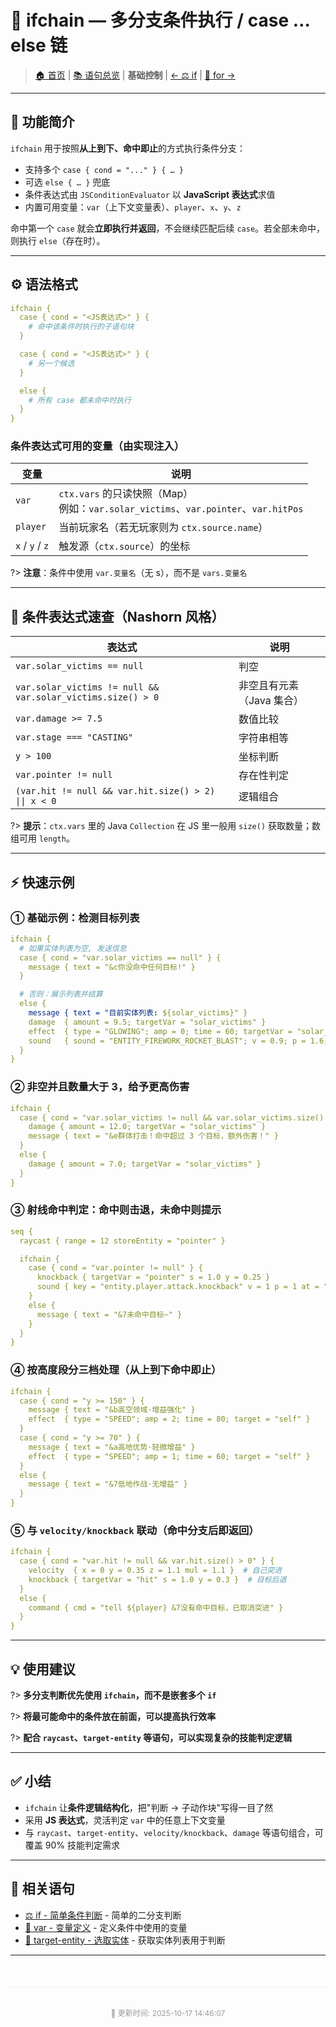 # 🧠 ifchain — 多分支条件执行 / case … else 链

> [🏠 首页](/) | [📚 语句总览](index.md) | **基础控制** | [← ⚖️ if](⚖️if—条件判断语句.md) | [🔁 for →](for—计次数_区间循环_临时变量.md)

---

## 📖 功能简介

`ifchain` 用于按照**从上到下、命中即止**的方式执行条件分支：

- 支持多个 `case { cond = "..." } { … }`
- 可选 `else { … }` 兜底
- 条件表达式由 `JSConditionEvaluator` 以 **JavaScript 表达式**求值
- 内置可用变量：`var`（上下文变量表）、`player`、`x`、`y`、`z`

命中第一个 `case` 就会**立即执行并返回**，不会继续匹配后续 `case`。若全部未命中，则执行 `else`（存在时）。

---

## ⚙️ 语法格式

```yaml
ifchain {
  case { cond = "<JS表达式>" } {
    # 命中该条件时执行的子语句块
  }

  case { cond = "<JS表达式>" } {
    # 另一个候选
  }

  else {
    # 所有 case 都未命中时执行
  }
}
```

### 条件表达式可用的变量（由实现注入）

| 变量 | 说明 |
|------|------|
| `var` | `ctx.vars` 的只读快照（Map）<br/>例如：`var.solar_victims`、`var.pointer`、`var.hitPos` |
| `player` | 当前玩家名（若无玩家则为 `ctx.source.name`） |
| `x` / `y` / `z` | 触发源（`ctx.source`）的坐标 |

?> **注意**：条件中使用 `var.变量名`（无 s），而不是 `vars.变量名`

---

## 🧮 条件表达式速查（Nashorn 风格）

| 表达式 | 说明 |
|--------|------|
| `var.solar_victims == null` | 判空 |
| `var.solar_victims != null && var.solar_victims.size() > 0` | 非空且有元素（Java 集合） |
| `var.damage >= 7.5` | 数值比较 |
| `var.stage === "CASTING"` | 字符串相等 |
| `y > 100` | 坐标判断 |
| `var.pointer != null` | 存在性判定 |
| `(var.hit != null && var.hit.size() > 2) \|\| x < 0` | 逻辑组合 |

?> **提示**：`ctx.vars` 里的 Java `Collection` 在 JS 里一般用 `size()` 获取数量；数组可用 `length`。

---

## ⚡ 快速示例

### ① 基础示例：检测目标列表

```yaml
ifchain {
  # 如果实体列表为空, 发送信息
  case { cond = "var.solar_victims == null" } {
    message { text = "&c你没命中任何目标!" }
  }

  # 否则：展示列表并结算
  else {
    message { text = "目前实体列表: ${solar_victims}" }
    damage  { amount = 9.5; targetVar = "solar_victims" }
    effect  { type = "GLOWING"; amp = 0; time = 60; targetVar = "solar_victims" }
    sound   { sound = "ENTITY_FIREWORK_ROCKET_BLAST"; v = 0.9; p = 1.6; at = "${solar_mark}" }
  }
}
```

### ② 非空并且数量大于 3，给予更高伤害

```yaml
ifchain {
  case { cond = "var.solar_victims != null && var.solar_victims.size() > 3" } {
    damage { amount = 12.0; targetVar = "solar_victims" }
    message { text = "&e群体打击！命中超过 3 个目标，额外伤害！" }
  }
  else {
    damage { amount = 7.0; targetVar = "solar_victims" }
  }
}
```

### ③ 射线命中判定：命中则击退，未命中则提示

```yaml
seq {
  raycast { range = 12 storeEntity = "pointer" }

  ifchain {
    case { cond = "var.pointer != null" } {
      knockback { targetVar = "pointer" s = 1.0 y = 0.25 }
      sound { key = "entity.player.attack.knockback" v = 1 p = 1 at = "@self" }
    }
    else {
      message { text = "&7未命中目标~" }
    }
  }
}
```

### ④ 按高度段分三档处理（从上到下命中即止）

```yaml
ifchain {
  case { cond = "y >= 150" } {
    message { text = "&b高空领域·增益强化" }
    effect  { type = "SPEED"; amp = 2; time = 80; target = "self" }
  }
  case { cond = "y >= 70" } {
    message { text = "&a高地优势·轻微增益" }
    effect  { type = "SPEED"; amp = 1; time = 60; target = "self" }
  }
  else {
    message { text = "&7低地作战·无增益" }
  }
}
```

### ⑤ 与 `velocity/knockback` 联动（命中分支后即返回）

```yaml
ifchain {
  case { cond = "var.hit != null && var.hit.size() > 0" } {
    velocity  { x = 0 y = 0.35 z = 1.1 mul = 1.1 }  # 自己突进
    knockback { targetVar = "hit" s = 1.0 y = 0.3 }  # 目标后退
  }
  else {
    command { cmd = "tell ${player} &7没有命中目标，已取消突进" }
  }
}
```

---

## 💡 使用建议

?> **多分支判断优先使用 `ifchain`，而不是嵌套多个 `if`**

?> **将最可能命中的条件放在前面，可以提高执行效率**

?> **配合 `raycast`、`target-entity` 等语句，可以实现复杂的技能判定逻辑**

---

## ✅ 小结

- `ifchain` 让**条件逻辑结构化**，把"判断 → 子动作块"写得一目了然
- 采用 **JS 表达式**，灵活判定 `var` 中的任意上下文变量
- 与 `raycast`、`target-entity`、`velocity/knockback`、`damage` 等语句组合，可覆盖 90% 技能判定需求

---

## 🔗 相关语句

- [⚖️ if - 简单条件判断](⚖️if—条件判断语句.md) - 简单的二分支判断
- [🧰 var - 变量定义](var—定义_覆盖上下文变量.md) - 定义条件中使用的变量
- [🎯 target-entity - 选取实体](target-entity—范围选取实体_写入上下文变量.md) - 获取实体列表用于判断

---

<div style="text-align: center; padding: 20px 0; color: #999; font-size: 12px; border-top: 1px solid #eee; margin-top: 50px;">
  <p>📝 更新时间: 2025-10-17 14:46:07</p>
</div>
